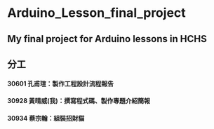 # Arduino_Lesson_final_project
## My final project for Arduino lessons in HCHS

分工
---
#### 30601 孔甫瑄：製作工程設計流程報告
#### 30928 黃晴威(我)：撰寫程式碼、製作專題介紹簡報
#### 30934 蔡宗翰：組裝招財貓
